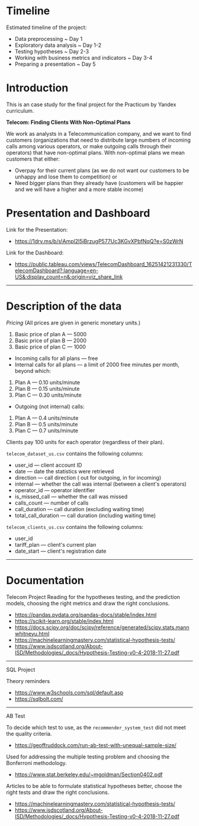 # Timeline
Estimated timeline of the project:

- Data preprocessing ~ Day 1
- Exploratory data analysis ~ Day 1-2
- Testing hypotheses ~ Day 2-3
- Working with business metrics and indicators ~ Day 3-4
- Preparing a presentation ~ Day 5

# Introduction

This is an case study for the final project for the Practicum by Yandex curriculum.

**Telecom: Finding Clients With Non-Optimal Plans**
 
We work as analysts in a Telecommunication company, and we want to find customers (organizations that need to distribute large numbers of incoming calls among various operators, or make outgoing calls through their operators) that have non-optimal plans. With non-optimal plans we mean customers that either:
- Overpay for their current plans (as we do not want our customers to be unhappy and lose them to competition) or
- Need bigger plans than they already have (customers will be happier and we will have a higher and a more stable income) 

# Presentation and Dashboard

Link for the Presentation:
- https://1drv.ms/b/s!Ampl2l5jBrzugP577Uc3KGvXPbfNqQ?e=S0zWrN

Link for the Dashboard:
- https://public.tableau.com/views/TelecomDashboard_16251421231330/TelecomDashboard?:language=en-US&:display_count=n&:origin=viz_share_link

--------------------------------------------------------------------------------------------------------------------------

# Description of the data

_Pricing_ (All prices are given in generic monetary units.)

1. Basic price of plan A — 5000
2. Basic price of plan B — 2000
3. Basic price of plan C — 1000

- Incoming calls for all plans — free
- Internal calls for all plans — a limit of 2000 free minutes per month, beyond which:

1. Plan A — 0.10 units/minute
2. Plan B — 0.15 units/minute
3. Plan C — 0.30 units/minute

- Outgoing (not internal) calls:
1. Plan A — 0.4 units/minute
2. Plan B — 0.5 units/minute
3. Plan C — 0.7 units/minute

Clients pay 100 units for each operator (regardless of their plan).


`telecom_dataset_us.csv` contains the following columns:
- user_id — client account ID
- date — date the statistics were retrieved
- direction — call direction ( out for outgoing, in for incoming)
- internal — whether the call was internal (between a client's operators)
- operator_id — operator identifier
- is_missed_call — whether the call was missed
- calls_count — number of calls
- call_duration — call duration (excluding waiting time)
- total_call_duration — call duration (including waiting time)

`telecom_clients_us.csv` contains the following columns:
- user_id
- tariff_plan — client's current plan
- date_start — client's registration date

--------------------------------------------------------------------------------------------------------------------------

# Documentation

Telecom Project
Reading for the hypotheses testing, and the prediction models, choosing the right metrics and draw the right conclusions.	
- https://pandas.pydata.org/pandas-docs/stable/index.html
- https://scikit-learn.org/stable/index.html
- https://docs.scipy.org/doc/scipy/reference/generated/scipy.stats.mannwhitneyu.html
- https://machinelearningmastery.com/statistical-hypothesis-tests/
- https://www.isdscotland.org/About-ISD/Methodologies/_docs/Hypothesis-Testing-v0-4-2018-11-27.pdf	
	
--------------------------
	
SQL Project

Theory reminders
- https://www.w3schools.com/sql/default.asp
- https://sqlbolt.com/

--------------------------
	
AB Test

To decide which test to use, as the `recommender_system_test` did not meet the quality criteria. 
- https://geoffruddock.com/run-ab-test-with-unequal-sample-size/
	
Used for addressing the multiple testing problem and choosing the Bonferroni methodology.
- https://www.stat.berkeley.edu/~mgoldman/Section0402.pdf
	
Articles to be able to formulate statistical hypotheses better, choose the right tests and draw the right conclusions.	
- https://machinelearningmastery.com/statistical-hypothesis-tests/
- https://www.isdscotland.org/About-ISD/Methodologies/_docs/Hypothesis-Testing-v0-4-2018-11-27.pdf